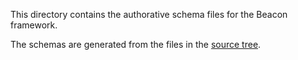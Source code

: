 This directory contains the authorative schema files for the Beacon framework.

The schemas are generated from the files in the [source tree](../src).